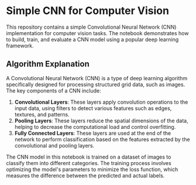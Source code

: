 # Simple CNN for Computer Vision

This repository contains a simple Convolutional Neural Network (CNN) implementation for computer vision tasks. The notebook demonstrates how to build, train, and evaluate a CNN model using a popular deep learning framework.

## Algorithm Explanation

A Convolutional Neural Network (CNN) is a type of deep learning algorithm specifically designed for processing structured grid data, such as images. The key components of a CNN include:

1. **Convolutional Layers**: These layers apply convolution operations to the input data, using filters to detect various features such as edges, textures, and patterns.
2. **Pooling Layers**: These layers reduce the spatial dimensions of the data, helping to decrease the computational load and control overfitting.
3. **Fully Connected Layers**: These layers are used at the end of the network to perform classification based on the features extracted by the convolutional and pooling layers.

The CNN model in this notebook is trained on a dataset of images to classify them into different categories. The training process involves optimizing the model's parameters to minimize the loss function, which measures the difference between the predicted and actual labels.
